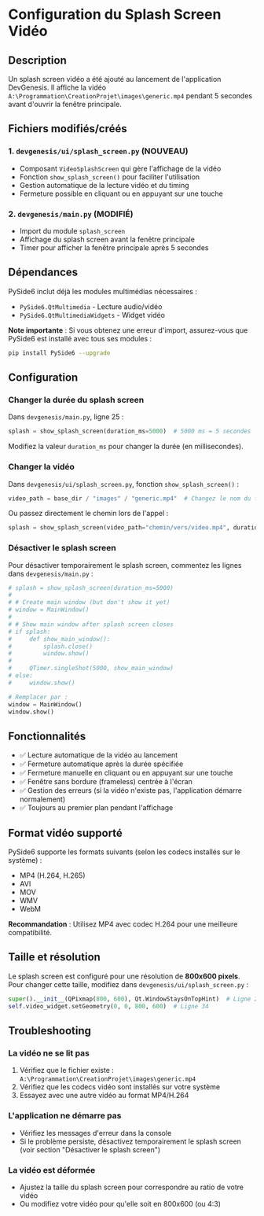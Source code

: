 # Configuration du Splash Screen Vidéo

## Description

Un splash screen vidéo a été ajouté au lancement de l'application DevGenesis. Il affiche la vidéo `A:\Programmation\CreationProjet\images\generic.mp4` pendant 5 secondes avant d'ouvrir la fenêtre principale.

## Fichiers modifiés/créés

### 1. `devgenesis/ui/splash_screen.py` (NOUVEAU)
- Composant `VideoSplashScreen` qui gère l'affichage de la vidéo
- Fonction `show_splash_screen()` pour faciliter l'utilisation
- Gestion automatique de la lecture vidéo et du timing
- Fermeture possible en cliquant ou en appuyant sur une touche

### 2. `devgenesis/main.py` (MODIFIÉ)
- Import du module `splash_screen`
- Affichage du splash screen avant la fenêtre principale
- Timer pour afficher la fenêtre principale après 5 secondes

## Dépendances

PySide6 inclut déjà les modules multimédias nécessaires :
- `PySide6.QtMultimedia` - Lecture audio/vidéo
- `PySide6.QtMultimediaWidgets` - Widget vidéo

**Note importante** : Si vous obtenez une erreur d'import, assurez-vous que PySide6 est installé avec tous ses modules :

```bash
pip install PySide6 --upgrade
```

## Configuration

### Changer la durée du splash screen

Dans `devgenesis/main.py`, ligne 25 :
```python
splash = show_splash_screen(duration_ms=5000)  # 5000 ms = 5 secondes
```

Modifiez la valeur `duration_ms` pour changer la durée (en millisecondes).

### Changer la vidéo

Dans `devgenesis/ui/splash_screen.py`, fonction `show_splash_screen()` :
```python
video_path = base_dir / "images" / "generic.mp4"  # Changez le nom du fichier ici
```

Ou passez directement le chemin lors de l'appel :
```python
splash = show_splash_screen(video_path="chemin/vers/video.mp4", duration_ms=5000)
```

### Désactiver le splash screen

Pour désactiver temporairement le splash screen, commentez les lignes dans `devgenesis/main.py` :

```python
# splash = show_splash_screen(duration_ms=5000)
# 
# # Create main window (but don't show it yet)
# window = MainWindow()
# 
# # Show main window after splash screen closes
# if splash:
#     def show_main_window():
#         splash.close()
#         window.show()
#     
#     QTimer.singleShot(5000, show_main_window)
# else:
#     window.show()

# Remplacer par :
window = MainWindow()
window.show()
```

## Fonctionnalités

- ✅ Lecture automatique de la vidéo au lancement
- ✅ Fermeture automatique après la durée spécifiée
- ✅ Fermeture manuelle en cliquant ou en appuyant sur une touche
- ✅ Fenêtre sans bordure (frameless) centrée à l'écran
- ✅ Gestion des erreurs (si la vidéo n'existe pas, l'application démarre normalement)
- ✅ Toujours au premier plan pendant l'affichage

## Format vidéo supporté

PySide6 supporte les formats suivants (selon les codecs installés sur le système) :
- MP4 (H.264, H.265)
- AVI
- MOV
- WMV
- WebM

**Recommandation** : Utilisez MP4 avec codec H.264 pour une meilleure compatibilité.

## Taille et résolution

Le splash screen est configuré pour une résolution de **800x600 pixels**. Pour changer cette taille, modifiez dans `devgenesis/ui/splash_screen.py` :

```python
super().__init__(QPixmap(800, 600), Qt.WindowStaysOnTopHint)  # Ligne 23
self.video_widget.setGeometry(0, 0, 800, 600)  # Ligne 34
```

## Troubleshooting

### La vidéo ne se lit pas
1. Vérifiez que le fichier existe : `A:\Programmation\CreationProjet\images\generic.mp4`
2. Vérifiez que les codecs vidéo sont installés sur votre système
3. Essayez avec une autre vidéo au format MP4/H.264

### L'application ne démarre pas
- Vérifiez les messages d'erreur dans la console
- Si le problème persiste, désactivez temporairement le splash screen (voir section "Désactiver le splash screen")

### La vidéo est déformée
- Ajustez la taille du splash screen pour correspondre au ratio de votre vidéo
- Ou modifiez votre vidéo pour qu'elle soit en 800x600 (ou 4:3)

